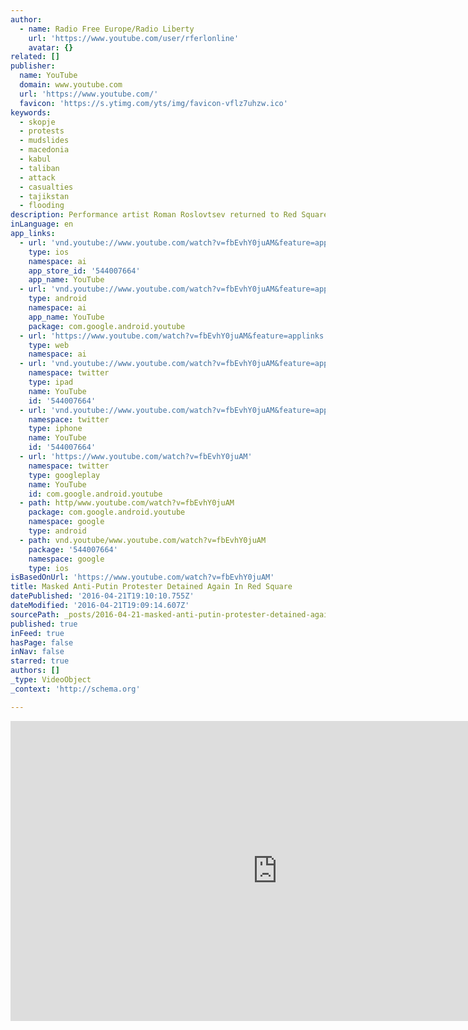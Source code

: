 ```yaml
---
author:
  - name: Radio Free Europe/Radio Liberty
    url: 'https://www.youtube.com/user/rferlonline'
    avatar: {}
related: []
publisher:
  name: YouTube
  domain: www.youtube.com
  url: 'https://www.youtube.com/'
  favicon: 'https://s.ytimg.com/yts/img/favicon-vflz7uhzw.ico'
keywords:
  - skopje
  - protests
  - mudslides
  - macedonia
  - kabul
  - taliban
  - attack
  - casualties
  - tajikstan
  - flooding
description: Performance artist Roman Roslovtsev returned to Red Square to stage his latest masked protest against Russian President Vladimir Putin and a law on public ga...
inLanguage: en
app_links:
  - url: 'vnd.youtube://www.youtube.com/watch?v=fbEvhY0juAM&feature=applinks'
    type: ios
    namespace: ai
    app_store_id: '544007664'
    app_name: YouTube
  - url: 'vnd.youtube://www.youtube.com/watch?v=fbEvhY0juAM&feature=applinks'
    type: android
    namespace: ai
    app_name: YouTube
    package: com.google.android.youtube
  - url: 'https://www.youtube.com/watch?v=fbEvhY0juAM&feature=applinks'
    type: web
    namespace: ai
  - url: 'vnd.youtube://www.youtube.com/watch?v=fbEvhY0juAM&feature=applinks'
    namespace: twitter
    type: ipad
    name: YouTube
    id: '544007664'
  - url: 'vnd.youtube://www.youtube.com/watch?v=fbEvhY0juAM&feature=applinks'
    namespace: twitter
    type: iphone
    name: YouTube
    id: '544007664'
  - url: 'https://www.youtube.com/watch?v=fbEvhY0juAM'
    namespace: twitter
    type: googleplay
    name: YouTube
    id: com.google.android.youtube
  - path: http/www.youtube.com/watch?v=fbEvhY0juAM
    package: com.google.android.youtube
    namespace: google
    type: android
  - path: vnd.youtube/www.youtube.com/watch?v=fbEvhY0juAM
    package: '544007664'
    namespace: google
    type: ios
isBasedOnUrl: 'https://www.youtube.com/watch?v=fbEvhY0juAM'
title: Masked Anti-Putin Protester Detained Again In Red Square
datePublished: '2016-04-21T19:10:10.755Z'
dateModified: '2016-04-21T19:09:14.607Z'
sourcePath: _posts/2016-04-21-masked-anti-putin-protester-detained-again-in-red-square.md
published: true
inFeed: true
hasPage: false
inNav: false
starred: true
authors: []
_type: VideoObject
_context: 'http://schema.org'

---
```

<iframe src="https://cdn.embedly.com/widgets/media.html?src=https%3A%2F%2Fwww.youtube.com%2Fembed%2FfbEvhY0juAM%3Ffeature%3Doembed&amp;url=https%3A%2F%2Fwww.youtube.com%2Fwatch%3Fv%3DfbEvhY0juAM&amp;image=https%3A%2F%2Fi.ytimg.com%2Fvi%2FfbEvhY0juAM%2Fhqdefault.jpg&amp;key=b7d04c9b404c499eba89ee7072e1c4f7&amp;type=text%2Fhtml&amp;schema=youtube" width="854" height="480" scrolling="no" frameborder="0" allowfullscreen="" style=""></iframe>